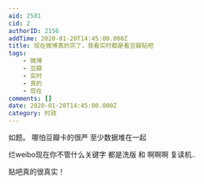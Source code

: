 ```yaml
---
aid: 2581
cid: 2
authorID: 2156
addTime: 2020-01-20T14:45:00.000Z
title: 现在微博真的完了，我看实时都是看豆瓣贴吧
tags:
    - 微博
    - 豆瓣
    - 实时
    - 真的
    - 现在
comments: []
date: 2020-01-20T14:45:00.000Z
category: 时政
---
```


如题。 哪怕豆瓣卡的很严 至少数据堆在一起

烂weibo现在你不管什么关键字 都是洗版 和 啊啊啊 复读机..

贴吧真的很真实！
